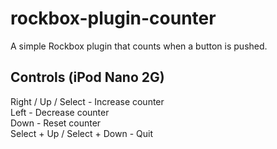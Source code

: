 # rockbox-plugin-counter
A simple Rockbox plugin that counts when a button is pushed.

## Controls (iPod Nano 2G)
Right / Up / Select - Increase counter\
Left - Decrease counter\
Down - Reset counter\
Select + Up / Select + Down - Quit
